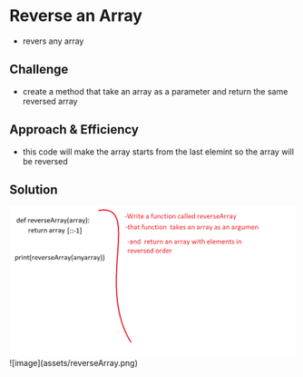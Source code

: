 # Reverse an Array
* revers any array 

## Challenge
* create a method that take an array as a parameter and return the same reversed array



## Approach & Efficiency
* this code will make the array starts from the last elemint so the array will be reversed

## Solution

<img src="assets/reverseArray.png" alt= "reversed array">
![image](assets/reverseArray.png)
